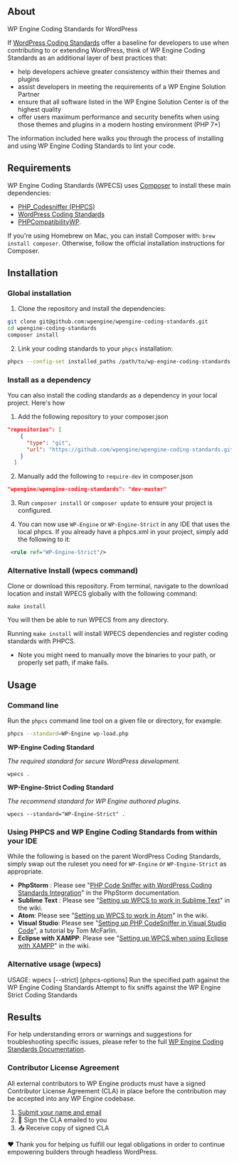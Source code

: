 ## About

WP Engine Coding Standards for WordPress

If [WordPress Coding Standards](https://make.wordpress.org/core/handbook/best-practices/coding-standards/) offer a baseline for developers to use when contributing to or extending WordPress, think of WP Engine Coding Standards as an additional layer of best practices that:

- help developers achieve greater consistency within their themes and plugins
- assist developers in meeting the requirements of a WP Engine Solution Partner
- ensure that all software listed in the WP Engine Solution Center is of the highest quality
- offer users maximum performance and security benefits when using those themes and plugins in a modern hosting environment (PHP 7+)

The information included here walks you through the process of installing and using WP Engine Coding Standards to lint your code.

## Requirements

WP Engine Coding Standards (WPECS) uses [Composer](https://getcomposer.org/) to install these main dependencies:

* [PHP_Codesniffer (PHPCS)](https://github.com/squizlabs/PHP_CodeSniffer)
* [WordPress Coding Standards](https://github.com/WordPress/WordPress-Coding-Standards)
* [PHPCompatibilityWP](https://github.com/PHPCompatibility/PHPCompatibilityWP).

If you're using Homebrew on Mac, you can install Composer with: `brew install composer`. Otherwise, follow the official installation instructions for Composer.

## Installation

### Global installation

1. Clone the repository and install the dependencies:

```bash
git clone git@github.com:wpengine/wpengine-coding-standards.git
cd wpengine-coding-standards
composer install
```

2. Link your coding standards to your `phpcs` installation:

```bash
phpcs --config-set installed_paths /path/to/wp-engine-coding-standards
```

### Install as a dependency

You can also install the coding standards as a dependency in your local project. Here's how

1. Add the following repository to your composer.json

```json
"repositories": [
    {
      "type": "git",
      "url": "https://github.com/wpengine/wpengine-coding-standards.git"
    }
  ]
```

2. Manually add the following to `require-dev` in composer.json

```json
"wpengine/wpengine-coding-standards": "dev-master"
```

3. Run `composer install` or `composer update` to ensure your project is configured.

4. You can now use `WP-Engine` or `WP-Engine-Strict` in any IDE that uses the local phpcs. If you already have a phpcs.xml in your project, simply add the following to it:

```xml
 <rule ref="WP-Engine-Strict"/>
 ```

### Alternative Install (wpecs command)

Clone or download this repository. From terminal, navigate to the download location and install WPECS globally with the following command:

    make install

You will then be able to run WPECS from any directory.

Running `make install` will install WPECS dependencies and register coding standards with PHPCS.

* Note you might need to manually move the binaries to your path, or properly set path, if make fails.

## Usage

### Command line

Run the `phpcs` command line tool on a given file or directory, for example:

```bash
phpcs --standard=WP-Engine wp-load.php
```

**WP-Engine Coding Standard**

_The required standard for secure WordPress development._

`wpecs .`

**WP-Engine-Strict Coding Standard**

_The recommend standard for WP Engine authored plugins._

`wpecs --standard="WP-Engine-Strict" .`

### Using PHPCS and WP Engine Coding Standards from within your IDE

While the following is based on the parent WordPress Coding Standards, simply swap out the ruleset you need for `WP-Engine` or `WP-Engine-Strict` as appropriate.

* **PhpStorm** : Please see "[PHP Code Sniffer with WordPress Coding Standards Integration](https://confluence.jetbrains.com/display/PhpStorm/WordPress+Development+using+PhpStorm#WordPressDevelopmentusingPhpStorm-PHPCodeSnifferwithWordPressCodingStandardsIntegrationinPhpStorm)" in the PhpStorm documentation.
* **Sublime Text** : Please see "[Setting up WPCS to work in Sublime Text](https://github.com/WordPress/WordPress-Coding-Standards/wiki/Setting-up-WPCS-to-work-in-Sublime-Text)" in the wiki.
* **Atom**: Please see "[Setting up WPCS to work in Atom](https://github.com/WordPress/WordPress-Coding-Standards/wiki/Setting-up-WPCS-to-work-in-Atom)" in the wiki.
* **Visual Studio**: Please see "[Setting up PHP CodeSniffer in Visual Studio Code](https://tommcfarlin.com/php-codesniffer-in-visual-studio-code/)", a tutorial by Tom McFarlin.
* **Eclipse with XAMPP**: Please see "[Setting up WPCS when using Eclipse with XAMPP](https://github.com/WordPress/WordPress-Coding-Standards/wiki/How-to-use-WPCS-with-Eclipse-and-XAMPP)" in the wiki.

### Alternative usage (wpecs)

USAGE: wpecs [--strict] [phpcs-options] <path>
<wpecs> Run the specified path against the WP Engine Coding Standards
<wpecbf> Attempt to fix sniffs against the WP Engine Strict Coding Standards

## Results

For help understanding errors or warnings and suggestions for troubleshooting specific issues, please refer to the full [WP Engine Coding Standards Documentation](https://github.com/wpengine/wpengine-coding-standards/wiki).

### Contributor License Agreement

All external contributors to WP Engine products must have a signed Contributor License Agreement (CLA) in place before the contribution may be accepted into any WP Engine codebase.

1. [Submit your name and email](https://wpeng.in/cla/)
2. 📝 Sign the CLA emailed to you
3. 📥 Receive copy of signed CLA

❤️ Thank you for helping us fulfill our legal obligations in order to continue empowering builders through headless WordPress.